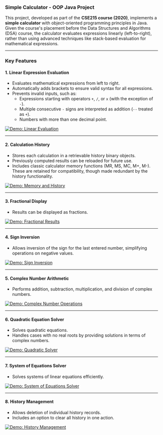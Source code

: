 ### Simple Calculator - OOP Java Project

This project, developed as part of the **CSE215 course (2020)**, implements a **simple calculator** with object-oriented programming principles in Java. Given the course's placement before the Data Structures and Algorithms (DSA) course, the calculator evaluates expressions linearly (left-to-right), rather than using advanced techniques like stack-based evaluation for mathematical expressions. 

---

### Key Features

#### 1. **Linear Expression Evaluation**
- Evaluates mathematical expressions from left to right.
- Automatically adds brackets to ensure valid syntax for all expressions.
- Prevents invalid inputs, such as:
  - Expressions starting with operators `+`, `/`, or `x` (with the exception of `-`).
  - Multiple consecutive `-` signs are interpreted as addition (`--` treated as `+`).
  - Numbers with more than one decimal point.

[![Demo: Linear Evaluation](http://img.youtube.com/vi/Gx-qJbisY_U/0.jpg)](http://www.youtube.com/watch?v=Gx-qJbisY_U)

---

#### 2. **Calculation History**
- Stores each calculation in a retrievable history binary objects.
- Previously computed results can be reloaded for future use.
- Includes classic calculator memory functions (MR, MS, MC, M+, M-). These are retained for compatibility, though made redundant by the history functionality.

[![Demo: Memory and History](http://img.youtube.com/vi/xvfq9D3KltQ/0.jpg)](http://www.youtube.com/watch?v=xvfq9D3KltQ)

---

#### 3. **Fractional Display**
- Results can be displayed as fractions.

[![Demo: Fractional Results](http://img.youtube.com/vi/FHVtatDG_ME/0.jpg)](http://www.youtube.com/watch?v=FHVtatDG_ME)

---

#### 4. **Sign Inversion**
- Allows inversion of the sign for the last entered number, simplifying operations on negative values.

[![Demo: Sign Inversion](http://img.youtube.com/vi/VWn_2DGSzVY/0.jpg)](http://www.youtube.com/watch?v=VWn_2DGSzVY)

---

#### 5. **Complex Number Arithmetic**
- Performs addition, subtraction, multiplication, and division of complex numbers.

[![Demo: Complex Number Operations](http://img.youtube.com/vi/dhsTeRe4QjQ/0.jpg)](http://www.youtube.com/watch?v=dhsTeRe4QjQ)

---

#### 6. **Quadratic Equation Solver**
- Solves quadratic equations.
- Handles cases with no real roots by providing solutions in terms of complex numbers.

[![Demo: Quadratic Solver](http://img.youtube.com/vi/b0JvYPcIoAs/0.jpg)](http://www.youtube.com/watch?v=b0JvYPcIoAs)

---

#### 7. **System of Equations Solver**
- Solves systems of linear equations efficiently.

[![Demo: System of Equations Solver](http://img.youtube.com/vi/rus-JsO8Tzg/0.jpg)](http://www.youtube.com/watch?v=rus-JsO8Tzg)

---

#### 8. **History Management**
- Allows deletion of individual history records.
- Includes an option to clear all history in one action.

[![Demo: History Management](http://img.youtube.com/vi/vZ2Kepe_lIA/0.jpg)](http://www.youtube.com/watch?v=vZ2Kepe_lIA)
